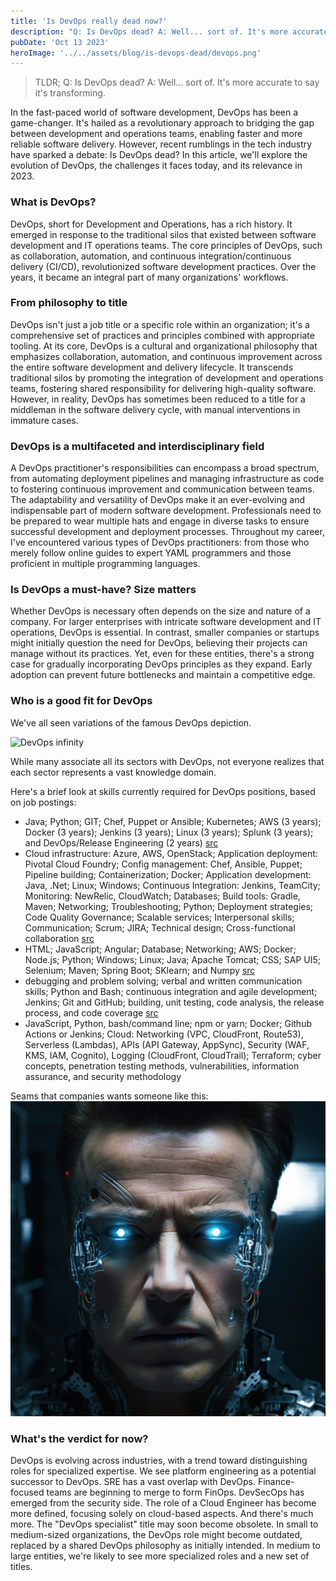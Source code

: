 ```yaml
---
title: 'Is DevOps really dead now?'
description: "Q: Is DevOps dead? A: Well... sort of. It's more accurate to say it's transforming."
pubDate: 'Oct 13 2023'
heroImage: '../../assets/blog/is-devops-dead/devops.png'
---
```


> TLDR; Q: Is DevOps dead? A: Well... sort of. It's more accurate to say it's transforming.

In the fast-paced world of software development, DevOps has been a game-changer. It's hailed as a revolutionary approach to bridging the gap between development and operations teams, enabling faster and more reliable software delivery. However, recent rumblings in the tech industry have sparked a debate: Is DevOps dead? In this article, we'll explore the evolution of DevOps, the challenges it faces today, and its relevance in 2023.

### What is DevOps?
DevOps, short for Development and Operations, has a rich history. It emerged in response to the traditional silos that existed between software development and IT operations teams. The core principles of DevOps, such as collaboration, automation, and continuous integration/continuous delivery (CI/CD), revolutionized software development practices. Over the years, it became an integral part of many organizations' workflows.

### From philosophy to title
DevOps isn't just a job title or a specific role within an organization; it's a comprehensive set of practices and principles combined with appropriate tooling. At its core, DevOps is a cultural and organizational philosophy that emphasizes collaboration, automation, and continuous improvement across the entire software development and delivery lifecycle. It transcends traditional silos by promoting the integration of development and operations teams, fostering shared responsibility for delivering high-quality software. However, in reality, DevOps has sometimes been reduced to a title for a middleman in the software delivery cycle, with manual interventions in immature cases.

### DevOps is a multifaceted and interdisciplinary field
A DevOps practitioner's responsibilities can encompass a broad spectrum, from automating deployment pipelines and managing infrastructure as code to fostering continuous improvement and communication between teams. The adaptability and versatility of DevOps make it an ever-evolving and indispensable part of modern software development. Professionals need to be prepared to wear multiple hats and engage in diverse tasks to ensure successful development and deployment processes. Throughout my career, I've encountered various types of DevOps practitioners: from those who merely follow online guides to expert YAML programmers and those proficient in multiple programming languages.

### Is DevOps a must-have? Size matters
Whether DevOps is necessary often depends on the size and nature of a company. For larger enterprises with intricate software development and IT operations, DevOps is essential. In contrast, smaller companies or startups might initially question the need for DevOps, believing their projects can manage without its practices. Yet, even for these entities, there's a strong case for gradually incorporating DevOps principles as they expand. Early adoption can prevent future bottlenecks and maintain a competitive edge.

### Who is a good fit for DevOps
We've all seen variations of the famous DevOps depiction.

![DevOps infinity](https://upload.wikimedia.org/wikipedia/commons/thumb/0/05/Devops-toolchain.svg/512px-Devops-toolchain.svg.png?20160907192548)

While many associate all its sectors with DevOps, not everyone realizes that each sector represents a vast knowledge domain.

Here's a brief look at skills currently required for DevOps positions, based on job postings:
- Java; Python; GIT; Chef, Puppet or Ansible; Kubernetes; AWS (3 years); Docker (3 years); Jenkins (3 years); Linux (3 years); Splunk (3 years); and DevOps/Release Engineering (2 years) [src](https://www.indeed.com/jobs?q=devops&l=California&vjk=87dc6d29a539c340)
- Cloud infrastructure: Azure, AWS, OpenStack; Application deployment: Pivotal Cloud Foundry; Config management: Chef, Ansible, Puppet; Pipeline building; Containerization; Docker; Application development: Java, .Net; Linux; Windows; Continuous Integration: Jenkins, TeamCity; Monitoring: NewRelic, CloudWatch; Databases; Build tools: Gradle, Maven; Networking; Troubleshooting; Python; Deployment strategies; Code Quality Governance; Scalable services; Interpersonal skills; Communication; Scrum; JIRA; Technical design; Cross-functional collaboration [src](https://www.indeed.com/jobs?q=devops&l=California&vjk=6d10482b4d5c9a6d)
- HTML; JavaScript; Angular; Database; Networking; AWS; Docker; Node.js; Python; Windows; Linux; Java; Apache Tomcat; CSS; SAP UI5; Selenium; Maven; Spring Boot; SKlearn; and Numpy [src](https://www.indeed.com/jobs?q=devops&l=California&vjk=b16a82c5ac448449)
- debugging and problem solving; verbal and written communication skills; Python and Bash; continuous integration and agile development; Jenkins; Git and GitHub; building, unit testing, code analysis, the release process, and code coverage [src](https://www.indeed.com/jobs?q=devops&l=California&vjk=076452f7b862efa3)
- JavaScript, Python, bash/command line; npm or yarn; Docker; Github Actions or Jenkins; Cloud: Networking (VPC, CloudFront, Route53), Serverless (Lambdas), APIs (API Gateway, AppSync), Security (WAF, KMS, IAM, Cognito), Logging (CloudFront, CloudTrail); Terraform; cyber concepts, penetration testing methods, vulnerabilities, information assurance, and security methodology

Seams that companies wants someone like this:
![Depicted imaginery hero](../../assets/blog/is-devops-dead/imaginary-hero.jpg)

### What's the verdict for now?
DevOps is evolving across industries, with a trend toward distinguishing roles for specialized expertise. We see platform engineering as a potential successor to DevOps. SRE has a vast overlap with DevOps. Finance-focused teams are beginning to merge to form FinOps. DevSecOps has emerged from the security side. The role of a Cloud Engineer has become more defined, focusing solely on cloud-based aspects. And there's much more. The "DevOps specialist" title may soon become obsolete. In small to medium-sized organizations, the DevOps role might become outdated, replaced by a shared DevOps philosophy as initially intended. In medium to large entities, we're likely to see more specialized roles and a new set of titles.